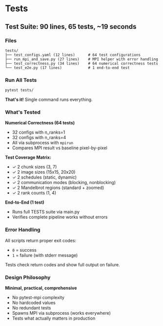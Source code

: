 # Tests

## Test Suite: 90 lines, 65 tests, ~19 seconds

### Files

```
tests/
├── test_configs.yaml (12 lines)      # 64 test configurations
├── run_mpi_and_save.py (27 lines)    # MPI helper with error handling  
├── test_correctness.py (34 lines)    # 64 numerical correctness tests
└── test_e2e.py (17 lines)            # 1 end-to-end test
```

### Run All Tests

```bash
pytest tests/
```

**That's it!** Single command runs everything.

### What's Tested

**Numerical Correctness (64 tests)**
- 32 configs with n_ranks=1
- 32 configs with n_ranks=4
- All via subprocess with `mpirun`
- Compares MPI result vs baseline pixel-by-pixel

**Test Coverage Matrix:**
- ✓ 2 chunk sizes (3, 7)
- ✓ 2 image sizes (15x15, 20x20)
- ✓ 2 schedules (static, dynamic)
- ✓ 2 communication modes (blocking, nonblocking)
- ✓ 2 Mandelbrot regions (standard + zoomed)
- ✓ 2 rank counts (1, 4)

**End-to-End (1 test)**
- Runs full TESTS suite via main.py
- Verifies complete pipeline works without errors

### Error Handling

All scripts return proper exit codes:
- `0` = success
- `1` = failure (with stderr message)

Tests check return codes and show full output on failure.

### Design Philosophy

**Minimal, practical, comprehensive**
- No pytest-mpi complexity
- No hardcoded values
- No redundant tests
- Spawns MPI via subprocess (works everywhere)
- Tests what actually matters in production


